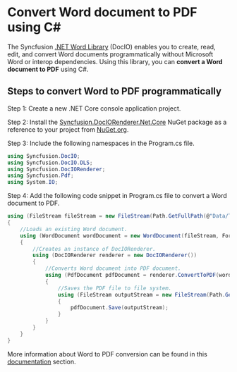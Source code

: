 # Convert Word document to PDF using C#

The Syncfusion [.NET Word Library](https://www.syncfusion.com/document-processing/word-framework/net/word-library) (DocIO) enables you to create, read, edit, and convert Word documents programmatically without Microsoft Word or interop dependencies. Using this library, you can **convert a Word document to PDF** using C#.

## Steps to convert Word to PDF programmatically

Step 1: Create a new .NET Core console application project.

Step 2: Install the [Syncfusion.DocIORenderer.Net.Core](https://www.nuget.org/packages/Syncfusion.DocIORenderer.Net.Core) NuGet package as a reference to your project from [NuGet.org](https://www.nuget.org/).

Step 3: Include the following namespaces in the Program.cs file.

```csharp
using Syncfusion.DocIO;
using Syncfusion.DocIO.DLS;
using Syncfusion.DocIORenderer;
using Syncfusion.Pdf;
using System.IO; 
```

Step 4: Add the following code snippet in Program.cs file to convert a Word document to PDF.

```csharp
using (FileStream fileStream = new FileStream(Path.GetFullPath(@"Data/Template.docx"), FileMode.Open))
{
    //Loads an existing Word document.
    using (WordDocument wordDocument = new WordDocument(fileStream, FormatType.Automatic))
    {
        //Creates an instance of DocIORenderer.
        using (DocIORenderer renderer = new DocIORenderer())
        {
            //Converts Word document into PDF document.
            using (PdfDocument pdfDocument = renderer.ConvertToPDF(wordDocument))
            {
                //Saves the PDF file to file system.    
                using (FileStream outputStream = new FileStream(Path.GetFullPath(@"Output/Output.pdf"), FileMode.Create, FileAccess.ReadWrite, FileShare.ReadWrite))
                {
                    pdfDocument.Save(outputStream);
                }
            }
        }
    }
}
```

More information about Word to PDF conversion can be found in this [documentation](https://help.syncfusion.com/document-processing/word/conversions/word-to-pdf/net/word-to-pdf) section.